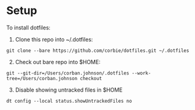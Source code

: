 # Setup

To install dotfiles:

1. Clone this repo into ~/.dotfiles:

```
git clone --bare https://github.com/corbie/dotfiles.git ~/.dotfiles
```

2. Check out bare repo into $HOME:

```
git --git-dir=/Users/corban.johnson/.dotfiles --work-tree=/Users/corban.johnson checkout
```

3. Disable showing untracked files in $HOME

```
dt config --local status.showUntrackedFiles no
```

